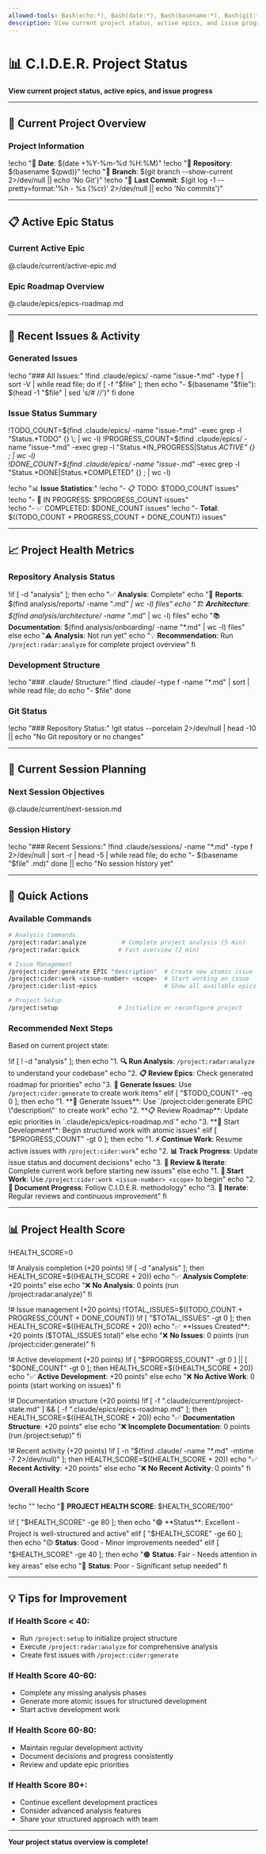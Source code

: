 ```yaml
---
allowed-tools: Bash(echo:*), Bash(date:*), Bash(basename:*), Bash(git:*), Bash(find:*), Bash(grep:*), Bash(wc:*), Bash(head:*), Bash(sed:*), Bash(sort:*), Read
description: View current project status, active epics, and issue progress
---
```


# 📊 C.I.D.E.R. Project Status

**View current project status, active epics, and issue progress**

---

## 🎯 Current Project Overview

### Project Information
!echo "📅 **Date**: $(date +%Y-%m-%d %H:%M)"
!echo "📁 **Repository**: $(basename $(pwd))"
!echo "🌿 **Branch**: $(git branch --show-current 2>/dev/null || echo 'No Git')"
!echo "📝 **Last Commit**: $(git log -1 --pretty=format:'%h - %s (%cr)' 2>/dev/null || echo 'No commits')"

---

## 📋 Active Epic Status

### Current Active Epic
@.claude/current/active-epic.md

### Epic Roadmap Overview
@.claude/epics/epics-roadmap.md

---

## 🔄 Recent Issues & Activity

### Generated Issues
!echo "### All Issues:"
!find .claude/epics/ -name "issue-*.md" -type f | sort -V | while read file; do
    if [ -f "$file" ]; then
        echo "- $(basename "$file"): $(head -1 "$file" | sed 's/# //')"
    fi
done

### Issue Status Summary
!TODO_COUNT=$(find .claude/epics/ -name "issue-*.md" -exec grep -l "Status.*TODO" {} \; | wc -l)
!PROGRESS_COUNT=$(find .claude/epics/ -name "issue-*.md" -exec grep -l "Status.*IN_PROGRESS\|Status.*ACTIVE" {} \; | wc -l)  
!DONE_COUNT=$(find .claude/epics/ -name "issue-*.md" -exec grep -l "Status.*DONE\|Status.*COMPLETED" {} \; | wc -l)

!echo "📊 **Issue Statistics**:"
!echo "- 📋 TODO: $TODO_COUNT issues"
!echo "- 🔄 IN PROGRESS: $PROGRESS_COUNT issues"  
!echo "- ✅ COMPLETED: $DONE_COUNT issues"
!echo "- **Total**: $((TODO_COUNT + PROGRESS_COUNT + DONE_COUNT)) issues"

---

## 📈 Project Health Metrics

### Repository Analysis Status
!if [ -d "analysis" ]; then
    echo "✅ **Analysis**: Complete"
    echo "📁 **Reports**: $(find analysis/reports/ -name "*.md" | wc -l) files"
    echo "🏗️ **Architecture**: $(find analysis/architecture/ -name "*.md" | wc -l) files"
    echo "📚 **Documentation**: $(find analysis/onboarding/ -name "*.md" | wc -l) files"
else
    echo "⚠️ **Analysis**: Not run yet"
    echo "💡 **Recommendation**: Run `/project:radar:analyze` for complete project overview"
fi

### Development Structure
!echo "### .claude/ Structure:"
!find .claude/ -type f -name "*.md" | sort | while read file; do
    echo "- $file"
done

### Git Status
!echo "### Repository Status:"
!git status --porcelain 2>/dev/null | head -10 || echo "No Git repository or no changes"

---

## 🎯 Current Session Planning

### Next Session Objectives
@.claude/current/next-session.md

### Session History
!echo "### Recent Sessions:"
!find .claude/sessions/ -name "*.md" -type f 2>/dev/null | sort -r | head -5 | while read file; do
    echo "- $(basename "$file" .md)"
done || echo "No session history yet"

---

## 🚀 Quick Actions

### Available Commands
```bash
# Analysis Commands
/project:radar:analyze          # Complete project analysis (5 min)
/project:radar:quick           # Fast overview (2 min)

# Issue Management  
/project:cider:generate EPIC "description"  # Create new atomic issue
/project:cider:work <issue-number> <scope>  # Start working on issue
/project:cider:list-epics                   # Show all available epics

# Project Setup
/project:setup                 # Initialize or reconfigure project
```

### Recommended Next Steps
Based on current project state:

!if [ ! -d "analysis" ]; then
    echo "1. **🔍 Run Analysis**: `/project:radar:analyze` to understand your codebase"
    echo "2. **📋 Review Epics**: Check generated roadmap for priorities"
    echo "3. **🎯 Generate Issues**: Use `/project:cider:generate` to create work items"
elif [ "$TODO_COUNT" -eq 0 ]; then
    echo "1. **🎯 Generate Issues**: Use `/project:cider:generate EPIC \"description\"` to create work"
    echo "2. **📋 Review Roadmap**: Update epic priorities in `.claude/epics/epics-roadmap.md`"
    echo "3. **🔄 Start Development**: Begin structured work with atomic issues"
elif [ "$PROGRESS_COUNT" -gt 0 ]; then
    echo "1. **⚡ Continue Work**: Resume active issues with `/project:cider:work`"
    echo "2. **📊 Track Progress**: Update issue status and document decisions"
    echo "3. **🔄 Review & Iterate**: Complete current work before starting new issues"
else
    echo "1. **🚀 Start Work**: Use `/project:cider:work <issue-number> <scope>` to begin"
    echo "2. **📝 Document Progress**: Follow C.I.D.E.R. methodology"
    echo "3. **🔄 Iterate**: Regular reviews and continuous improvement"
fi

---

## 📊 Project Health Score

!HEALTH_SCORE=0

!# Analysis completion (+20 points)
!if [ -d "analysis" ]; then
    HEALTH_SCORE=$((HEALTH_SCORE + 20))
    echo "✅ **Analysis Complete**: +20 points"
else
    echo "❌ **No Analysis**: 0 points (run /project:radar:analyze)"
fi

!# Issue management (+20 points)
!TOTAL_ISSUES=$((TODO_COUNT + PROGRESS_COUNT + DONE_COUNT))
!if [ "$TOTAL_ISSUES" -gt 0 ]; then
    HEALTH_SCORE=$((HEALTH_SCORE + 20))
    echo "✅ **Issues Created**: +20 points ($TOTAL_ISSUES total)"
else
    echo "❌ **No Issues**: 0 points (run /project:cider:generate)"
fi

!# Active development (+20 points)
!if [ "$PROGRESS_COUNT" -gt 0 ] || [ "$DONE_COUNT" -gt 0 ]; then
    HEALTH_SCORE=$((HEALTH_SCORE + 20))
    echo "✅ **Active Development**: +20 points"
else
    echo "❌ **No Active Work**: 0 points (start working on issues)"
fi

!# Documentation structure (+20 points)
!if [ -f ".claude/current/project-state.md" ] && [ -f ".claude/epics/epics-roadmap.md" ]; then
    HEALTH_SCORE=$((HEALTH_SCORE + 20))
    echo "✅ **Documentation Structure**: +20 points"
else
    echo "❌ **Incomplete Documentation**: 0 points (run /project:setup)"
fi

!# Recent activity (+20 points)
!if [ -n "$(find .claude/ -name "*.md" -mtime -7 2>/dev/null)" ]; then
    HEALTH_SCORE=$((HEALTH_SCORE + 20))
    echo "✅ **Recent Activity**: +20 points"
else
    echo "❌ **No Recent Activity**: 0 points"
fi

### Overall Health Score
!echo ""
!echo "🎯 **PROJECT HEALTH SCORE**: $HEALTH_SCORE/100"

!if [ "$HEALTH_SCORE" -ge 80 ]; then
    echo "🟢 **Status**: Excellent - Project is well-structured and active"
elif [ "$HEALTH_SCORE" -ge 60 ]; then
    echo "🟡 **Status**: Good - Minor improvements needed"
elif [ "$HEALTH_SCORE" -ge 40 ]; then
    echo "🟠 **Status**: Fair - Needs attention in key areas"
else
    echo "🔴 **Status**: Poor - Significant setup needed"
fi

---

## 💡 Tips for Improvement

### If Health Score < 40:
- Run `/project:setup` to initialize project structure
- Execute `/project:radar:analyze` for comprehensive analysis
- Create first issues with `/project:cider:generate`

### If Health Score 40-60:
- Complete any missing analysis phases
- Generate more atomic issues for structured development
- Start active development work

### If Health Score 60-80:
- Maintain regular development activity
- Document decisions and progress consistently
- Review and update epic priorities

### If Health Score 80+:
- Continue excellent development practices
- Consider advanced analysis features
- Share your structured approach with team

---

**Your project status overview is complete!**